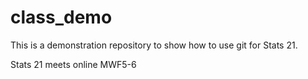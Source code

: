 # class_demo

This is a demonstration repository to show how to use git for Stats 21.

Stats 21 meets online MWF5-6
